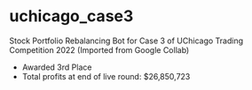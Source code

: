 # uchicago_case3
Stock Portfolio Rebalancing Bot for Case 3 of UChicago Trading Competition 2022
(Imported from Google Collab)

- Awarded 3rd Place
- Total profits at end of live round: $26,850,723
